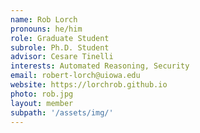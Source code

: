 ```yaml
---
name: Rob Lorch
pronouns: he/him
role: Graduate Student
subrole: Ph.D. Student
advisor: Cesare Tinelli
interests: Automated Reasoning, Security
email: robert-lorch@uiowa.edu
website: https://lorchrob.github.io
photo: rob.jpg
layout: member
subpath: '/assets/img/'
---
```

<!-- Write anything else here and it will be printed. -->
